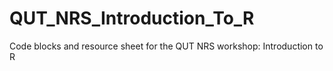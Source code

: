 # QUT_NRS_Introduction_To_R
Code blocks and resource sheet for the QUT NRS workshop: Introduction to R
